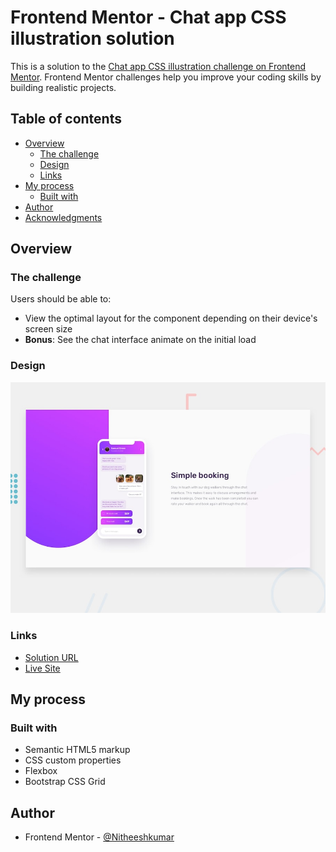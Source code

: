 # Frontend Mentor - Chat app CSS illustration solution

This is a solution to the [Chat app CSS illustration challenge on Frontend Mentor](https://www.frontendmentor.io/challenges/chat-app-css-illustration-O5auMkFqY). Frontend Mentor challenges help you improve your coding skills by building realistic projects. 

## Table of contents

- [Overview](#overview)
  - [The challenge](#the-challenge)
  - [Design](#design)
  - [Links](#links)
- [My process](#my-process)
  - [Built with](#built-with)
- [Author](#author)
- [Acknowledgments](#acknowledgments)


## Overview

### The challenge

Users should be able to:

- View the optimal layout for the component depending on their device's screen size
- **Bonus**: See the chat interface animate on the initial load

### Design

![](design/desktop-preview.jpg)

### Links

- [Solution URL](https://your-solution-url.com)
- [Live Site](https://your-live-site-url.com)

## My process

### Built with

- Semantic HTML5 markup
- CSS custom properties
- Flexbox
- Bootstrap CSS Grid

## Author

- Frontend Mentor - [@Nitheeshkumar](https://www.frontendmentor.io/profile/NitheeshKumar-C)